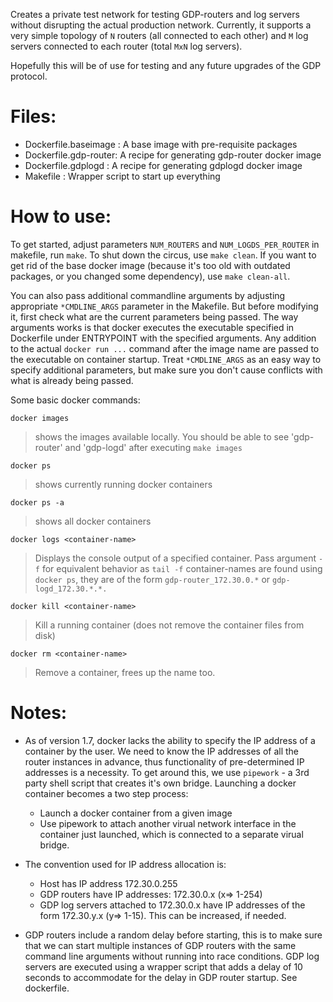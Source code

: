 Creates a private test network for testing GDP-routers and log servers
without disrupting the actual production network.
Currently, it supports a very simple topology of `N` routers (all connected
to each other) and `M` log servers connected to each router (total `MxN` log 
servers).

Hopefully this will be of use for testing and any future upgrades
of the GDP protocol.

Files:
======

- Dockerfile.baseimage : A base image with pre-requisite packages
- Dockerfile.gdp-router: A recipe for generating gdp-router docker image
- Dockerfile.gdplogd   : A recipe for generating gdplogd docker image
- Makefile             : Wrapper script to start up everything

How to use:
===========

To get started, adjust parameters `NUM_ROUTERS` and `NUM_LOGDS_PER_ROUTER` in
makefile, run `make`. To shut down the circus, use `make clean`. If you want 
to get rid of the base docker image (because it's too old with outdated
packages, or you changed some dependency), use `make clean-all`.

You can also pass additional commandline arguments by adjusting appropriate
`*CMDLINE_ARGS` parameter in the Makefile. But before modifying it, first check
what are the current parameters being passed. The way arguments works is that 
docker executes the executable specified in Dockerfile under ENTRYPOINT with 
the specified arguments. Any addition to the actual `docker run ...` command 
after the image name are passed to the executable on container startup. Treat
`*CMDLINE_ARGS` as an easy way to specify additional parameters, but make sure
you don't cause conflicts with what is already being passed.

Some basic docker commands:

    docker images
>   shows the images available locally. You should be able to see 'gdp-router'
    and 'gdp-logd' after executing `make images`

    docker ps
>   shows currently running docker containers

    docker ps -a
>   shows all docker containers

    docker logs <container-name>
>   Displays the console output of a specified container.
    Pass argument `-f` for equivalent behavior as `tail -f`
    container-names are found using `docker ps`, they are of the form 
    `gdp-router_172.30.0.*` or `gdp-logd_172.30.*.*.` 

    docker kill <container-name>
>   Kill a running container (does not remove the container files from disk)

    docker rm <container-name>
>   Remove a container, frees up the name too.


Notes:
=====

- As of version 1.7, docker lacks the ability to specify the IP address of a 
  container by the user. We need to know the IP addresses of all the router
  instances in advance, thus functionality of pre-determined IP addresses is a 
  necessity.
  To get around this, we use `pipework` - a 3rd party shell script that creates
  it's own bridge. Launching a docker container becomes a two step process: 
  - Launch a docker container from a given image
  - Use pipework to attach another virual network interface in the container
    just launched, which is connected to a separate virual bridge.

- The convention used for IP address allocation is: 
  - Host has IP address 172.30.0.255
  - GDP routers have IP addresses: 172.30.0.x (x=> 1-254)
  - GDP log servers attached to 172.30.0.x have IP addresses of the form
    172.30.y.x (y=> 1-15). This can be increased, if needed.

- GDP routers include a random delay before starting, this is to make sure that
  we can start multiple instances of GDP routers with the same command line
  arguments without running into race conditions. GDP log servers are executed
  using a wrapper script that adds a delay of 10 seconds to accommodate for the
  delay in GDP router startup. See dockerfile.

